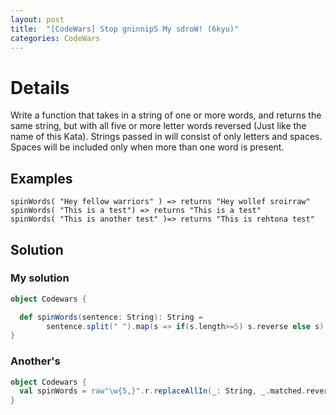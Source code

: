 ```yaml
---
layout: post
title:  "[CodeWars] Stop gninnipS My sdroW! (6kyu)"
categories: CodeWars
---
```

# Details

Write a function that takes in a string of one or more words, and returns the same string, but with all five or more letter words reversed (Just like the name of this Kata). Strings passed in will consist of only letters and spaces. Spaces will be included only when more than one word is present.

## Examples
```
spinWords( "Hey fellow warriors" ) => returns "Hey wollef sroirraw"
spinWords( "This is a test") => returns "This is a test"
spinWords( "This is another test" )=> returns "This is rehtona test"
```

## Solution

### My solution

```scala
object Codewars {

  def spinWords(sentence: String): String = 
        sentence.split(" ").map(s => if(s.length>=5) s.reverse else s).mkString(" ")
}
```

### Another's

```scala
object Codewars {
  val spinWords = raw"\w{5,}".r.replaceAllIn(_: String, _.matched.reverse)
}
```
